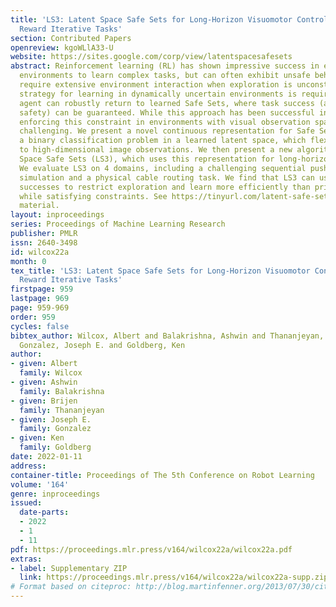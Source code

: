 ```yaml
---
title: 'LS3: Latent Space Safe Sets for Long-Horizon Visuomotor Control of Sparse
  Reward Iterative Tasks'
section: Contributed Papers
openreview: kgoWLlA33-U
website: https://sites.google.com/corp/view/latentspacesafesets
abstract: Reinforcement learning (RL) has shown impressive success in exploring high-dimensional
  environments to learn complex tasks, but can often exhibit unsafe behaviors and
  require extensive environment interaction when exploration is unconstrained. A promising
  strategy for learning in dynamically uncertain environments is requiring that the
  agent can robustly return to learned Safe Sets, where task success (and therefore
  safety) can be guaranteed. While this approach has been successful in low-dimensions,
  enforcing this constraint in environments with visual observation spaces is exceedingly
  challenging. We present a novel continuous representation for Safe Sets framed as
  a binary classification problem in a learned latent space, which flexibly scales
  to high-dimensional image observations. We then present a new algorithm, Latent
  Space Safe Sets (LS3), which uses this representation for long-horizon control.
  We evaluate LS3 on 4 domains, including a challenging sequential pushing task in
  simulation and a physical cable routing task. We find that LS3 can use prior task
  successes to restrict exploration and learn more efficiently than prior algorithms
  while satisfying constraints. See https://tinyurl.com/latent-safe-sets for supplementary
  material.
layout: inproceedings
series: Proceedings of Machine Learning Research
publisher: PMLR
issn: 2640-3498
id: wilcox22a
month: 0
tex_title: 'LS3: Latent Space Safe Sets for Long-Horizon Visuomotor Control of Sparse
  Reward Iterative Tasks'
firstpage: 959
lastpage: 969
page: 959-969
order: 959
cycles: false
bibtex_author: Wilcox, Albert and Balakrishna, Ashwin and Thananjeyan, Brijen and
  Gonzalez, Joseph E. and Goldberg, Ken
author:
- given: Albert
  family: Wilcox
- given: Ashwin
  family: Balakrishna
- given: Brijen
  family: Thananjeyan
- given: Joseph E.
  family: Gonzalez
- given: Ken
  family: Goldberg
date: 2022-01-11
address:
container-title: Proceedings of The 5th Conference on Robot Learning
volume: '164'
genre: inproceedings
issued:
  date-parts:
  - 2022
  - 1
  - 11
pdf: https://proceedings.mlr.press/v164/wilcox22a/wilcox22a.pdf
extras:
- label: Supplementary ZIP
  link: https://proceedings.mlr.press/v164/wilcox22a/wilcox22a-supp.zip
# Format based on citeproc: http://blog.martinfenner.org/2013/07/30/citeproc-yaml-for-bibliographies/
---
```

